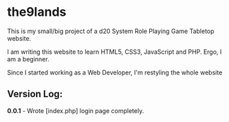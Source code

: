 # the9lands

This is my small/big project of a d20 System Role Playing Game Tabletop website.

I am writing this website to learn HTML5, CSS3, JavaScript and PHP. Ergo, I am a beginner.

Since I started working as a Web Developer, I'm restyling the whole website

## Version Log:

**0.0.1** - Wrote [index.php] login page completely.
